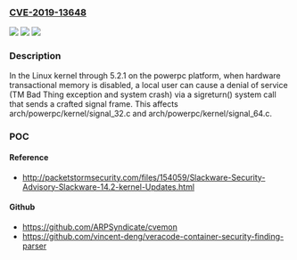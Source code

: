 ### [CVE-2019-13648](https://cve.mitre.org/cgi-bin/cvename.cgi?name=CVE-2019-13648)
![](https://img.shields.io/static/v1?label=Product&message=n%2Fa&color=blue)
![](https://img.shields.io/static/v1?label=Version&message=n%2Fa&color=blue)
![](https://img.shields.io/static/v1?label=Vulnerability&message=n%2Fa&color=brighgreen)

### Description

In the Linux kernel through 5.2.1 on the powerpc platform, when hardware transactional memory is disabled, a local user can cause a denial of service (TM Bad Thing exception and system crash) via a sigreturn() system call that sends a crafted signal frame. This affects arch/powerpc/kernel/signal_32.c and arch/powerpc/kernel/signal_64.c.

### POC

#### Reference
- http://packetstormsecurity.com/files/154059/Slackware-Security-Advisory-Slackware-14.2-kernel-Updates.html

#### Github
- https://github.com/ARPSyndicate/cvemon
- https://github.com/vincent-deng/veracode-container-security-finding-parser

